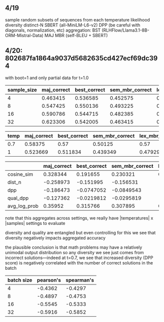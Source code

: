 ## 4/19

sample random subsets of sequences from each temperature
  likelihood
  diversity
    distinct-N
    SBERT (all-MiniLM-L6-v2)
    DPP (be careful with diagonals, normalization, etc)
  aggregation:
    BST (RLHFlow/Llama3.1-8B-ORM-Mistral-Data)
    MAJ
    MBR (self-BLEU + SBERT)

## 4/20: 802687fa1864a9037d5682635cd427ecf69dc394

with boot=1 and only partial data for t=1.0

| sample_size | maj_correct | best_correct | sem_mbr_correct | lex_mbr_correct |
|-------------|-------------|--------------|-----------------|-----------------|
| 4           | 0.463415    | 0.536585     | 0.452575        | 0.471545        |
| 8           | 0.547425    | 0.550136     | 0.493225        | 0.506775        |
| 16          | 0.590786    | 0.544715     | 0.482385        | 0.560976        |
| 32          | 0.623306    | 0.542005     | 0.463415        | 0.574526        |

| temp | maj_correct | best_correct | sem_mbr_correct | lex_mbr_correct |
|------|-------------|--------------|-----------------|-----------------|
| 0.7  | 0.58375     | 0.57         | 0.50125         | 0.57            |
| 1    | 0.523669    | 0.511834     | 0.439349        | 0.47929         |

|              |   maj_correct |   best_correct |   sem_mbr_correct |   lex_mbr_correct |
|--------------|---------------|----------------|-------------------|-------------------|
| cosine_sim   |      0.328344 |      0.191655  |         0.230321  |          0.294955 |
| dist_n       |     -0.258973 |     -0.151995  |        -0.156531  |         -0.255537 |
| dpp          |     -0.186473 |     -0.0747052 |        -0.0849543 |         -0.160496 |
| qual_dpp     |     -0.127362 |     -0.0219812 |        -0.0295819 |         -0.100558 |
| avg_log_prob |      0.35952  |      0.315766  |         0.307895  |          0.354459 |

note that this aggregates across settings, we really have |temperatures| x |samples| settings to evaluate

diversity and quality are entangled but even controlling for this we see that diversity negatively impacts aggregated accuracy

the plausible conclusion is that math problems may have a relatively unimodal output distribution so any diversity we see just comes from incorrect solutions—indeed at t=0.7, we see that increased diversity (DPP score) is negatively correlated with the number of correct solutions in the batch

| batch size | pearson's | spearman's |
|------------|-----------|------------|
| 4          | -0.4362   | -0.4297    |
| 8          | -0.4897   | -0.4753    |
| 16         | -0.5545   | -0.5333    |
| 32         | -0.5916   | -0.5852    |
